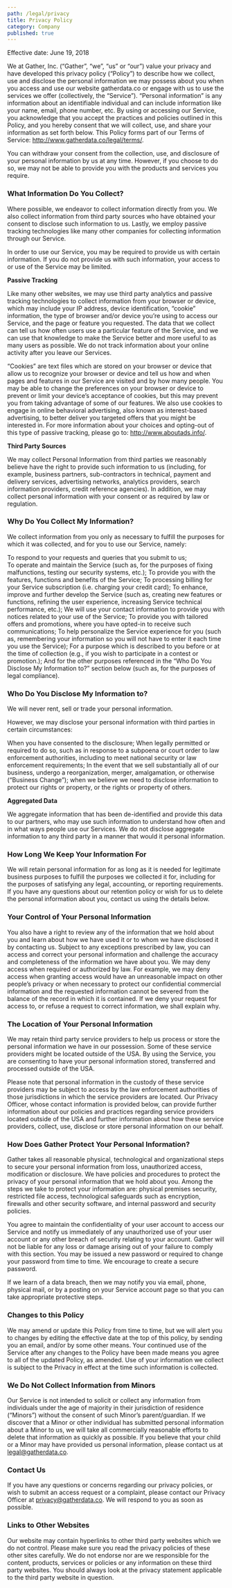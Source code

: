 ```yaml
---
path: /legal/privacy
title: Privacy Policy
category: Company
published: true
---
```

Effective date: June 19, 2018

We at Gather, Inc. (“Gather”, “we”, “us” or “our”) value your privacy and have developed this privacy policy (“Policy”) to describe how we collect, use and disclose the personal information we may possess about you when you access and use our website gatherdata.co or engage with us to use the services we offer (collectively, the “Service”). “Personal information” is any information about an identifiable individual and can include information like your name, email, phone number, etc.
By using or accessing our Service, you acknowledge that you accept the practices and policies outlined in this Policy, and you hereby consent that we will collect, use, and share your information as set forth below. This Policy forms part of our Terms of Service: http://www.gatherdata.co/legal/terms/.

You can withdraw your consent from the collection, use, and disclosure of your personal information by us at any time. However, if you choose to do so, we may not be able to provide you with the products and services you require.

### What Information Do You Collect?

Where possible, we endeavor to collect information directly from you. We also collect information from third party sources who have obtained your consent to disclose such information to us. Lastly, we employ passive tracking technologies like many other companies for collecting information through our Service.

In order to use our Service, you may be required to provide us with certain information. If you do not provide us with such information, your access to or use of the Service may be limited.

**Passive Tracking**

Like many other websites, we may use third party analytics and passive tracking technologies to collect information from your browser or device, which may include your IP address, device identification, “cookie” information, the type of browser and/or device you’re using to access our Service, and the page or feature you requested. The data that we collect can tell us how often users use a particular feature of the Service, and we can use that knowledge to make the Service better and more useful to as many users as possible. We do not track information about your online activity after you leave our Services.

“Cookies” are text files which are stored on your browser or device that allow us to recognize your browser or device and tell us how and when pages and features in our Service are visited and by how many people. You may be able to change the preferences on your browser or device to prevent or limit your device’s acceptance of cookies, but this may prevent you from taking advantage of some of our features. We also use cookies to engage in online behavioral advertising, also known as interest-based advertising, to better deliver you targeted offers that you might be interested in. For more information about your choices and opting-out of this type of passive tracking, please go to: http://www.aboutads.info/.

**Third Party Sources**

We may collect Personal Information from third parties we reasonably believe have the right to provide such information to us (including, for example, business partners, sub-contractors in technical, payment and delivery services, advertising networks, analytics providers, search information providers, credit reference agencies). In addition, we may collect personal information with your consent or as required by law or regulation.

### Why Do You Collect My Information?

We collect information from you only as necessary to fulfill the purposes for which it was collected, and for you to use our Service, namely:

To respond to your requests and queries that you submit to us;\
To operate and maintain the Service (such as, for the purposes of fixing malfunctions, testing our security systems, etc.);
To provide you with the features, functions and benefits of the Service;
To processing billing for your Service subscription (i.e. charging your credit card);
To enhance, improve and further develop the Service (such as, creating new features or functions, refining the user experience, increasing Service technical performance, etc.);
We will use your contact information to provide you with notices related to your use of the Service;
To provide you with tailored offers and promotions, where you have opted-in to receive such communications;
To help personalize the Service experience for you (such as, remembering your information so you will not have to enter it each time you use the Service);
For a purpose which is described to you before or at the time of collection (e.g., if you wish to participate in a contest or promotion.);
And for the other purposes referenced in the “Who Do You Disclose My Information to?” section below (such as, for the purposes of legal compliance).

### Who Do You Disclose My Information to?

We will never rent, sell or trade your personal information.

However, we may disclose your personal information with third parties in certain circumstances:

When you have consented to the disclosure;
When legally permitted or required to do so, such as in response to a subpoena or court order to law enforcement authorities, including to meet national security or law enforcement requirements;
In the event that we sell substantially all of our business, undergo a reorganization, merger, amalgamation, or otherwise (“Business Change”);
when we believe we need to disclose information to protect our rights or property, or the rights or property of others.

**Aggregated Data**

We aggregate information that has been de-identified and provide this data to our partners, who may use such information to understand how often and in what ways people use our Services. We do not disclose aggregate information to any third party in a manner that would it personal information.

### How Long We Keep Your Information For

We will retain personal information for as long as it is needed for legitimate business purposes to fulfill the purposes we collected it for, including for the purposes of satisfying any legal, accounting, or reporting requirements.
If you have any questions about our retention policy or wish for us to delete the personal information about you, contact us using the details below.

### Your Control of Your Personal Information

You also have a right to review any of the information that we hold about you and learn about how we have used it or to whom we have disclosed it by contacting us. Subject to any exceptions prescribed by law, you can access and correct your personal information and challenge the accuracy and completeness of the information we have about you. We may deny access when required or authorized by law. For example, we may deny access when granting access would have an unreasonable impact on other people’s privacy or when necessary to protect our confidential commercial information and the requested information cannot be severed from the balance of the record in which it is contained. If we deny your request for access to, or refuse a request to correct information, we shall explain why.

### The Location of Your Personal Information

We may retain third party service providers to help us process or store the personal information we have in our possession. Some of these service providers might be located outside of the USA. By using the Service, you are consenting to have your personal information stored, transferred and processed outside of the USA.

Please note that personal information in the custody of these service providers may be subject to access by the law enforcement authorities of those jurisdictions in which the service providers are located. Our Privacy Officer, whose contact information is provided below, can provide further information about our policies and practices regarding service providers located outside of the USA and further information about how these service providers, collect, use, disclose or store personal information on our behalf.

### How Does Gather Protect Your Personal Information?

Gather takes all reasonable physical, technological and organizational steps to secure your personal information from loss, unauthorized access, modification or disclosure. We have policies and procedures to protect the privacy of your personal information that we hold about you. Among the steps we take to protect your information are: physical premises security, restricted file access, technological safeguards such as encryption, firewalls and other security software, and internal password and security policies.

You agree to maintain the confidentiality of your user account to access our Service and notify us immediately of any unauthorized use of your user account or any other breach of security relating to your account. Gather will not be liable for any loss or damage arising out of your failure to comply with this section. You may be issued a new password or required to change your password from time to time. We encourage to create a secure password.

If we learn of a data breach, then we may notify you via email, phone, physical mail, or by a posting on your Service account page so that you can take appropriate protective steps.

### Changes to this Policy

We may amend or update this Policy from time to time, but we will alert you to changes by editing the effective date at the top of this policy, by sending you an email, and/or by some other means. Your continued use of the Service after any changes to the Policy have been made means you agree to all of the updated Policy, as amended. Use of your information we collect is subject to the Privacy in effect at the time such information is collected.

### We Do Not Collect Information from Minors

Our Service is not intended to solicit or collect any information from individuals under the age of majority in their jurisdiction of residence (“Minors”) without the consent of such Minor’s parent/guardian. If we discover that a Minor or other individual has submitted personal information about a Minor to us, we will take all commercially reasonable efforts to delete that information as quickly as possible. If you believe that your child or a Minor may have provided us personal information, please contact us at legal@gatherdata.co.

### Contact Us

If you have any questions or concerns regarding our privacy policies, or wish to submit an access request or a complaint, please contact our Privacy Officer at privacy@gatherdata.co. We will respond to you as soon as possible.

### Links to Other Websites

Our website may contain hyperlinks to other third party websites which we do not control. Please make sure you read the privacy policies of these other sites carefully. We do not endorse nor are we responsible for the content, products, services or policies or any information on these third party websites. You should always look at the privacy statement applicable to the third party website in question.

